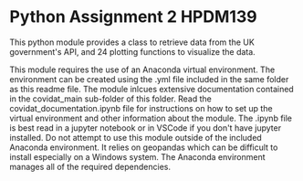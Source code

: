 # Python Assignment 2 HPDM139

This python module provides a class to retrieve data from the UK
government's API, and 24 plotting functions to visualize the data.

This module requires the use of an Anaconda virtual environment.
The environment can be created using the .yml file included in the same folder
as this readme file. The module inlcues extensive documentation contained
in the covidat_main sub-folder of this folder. Read the
covidat_documentation.ipynb file for instructions on how to set up the
virtual environment and other information about the module. The .ipynb
file is best read in a jupyter notebook or in VSCode if you don't have
jupyter installed. Do not attempt to use this module
outside of the included Anaconda environment. It relies on geopandas which
can be difficult to install especially on a Windows system. The Anaconda 
environment manages all of the required dependencies.
